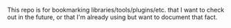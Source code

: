 This repo is for bookmarking libraries/tools/plugins/etc. that I want to check out in the future, or that I'm already using but want to document that fact.

